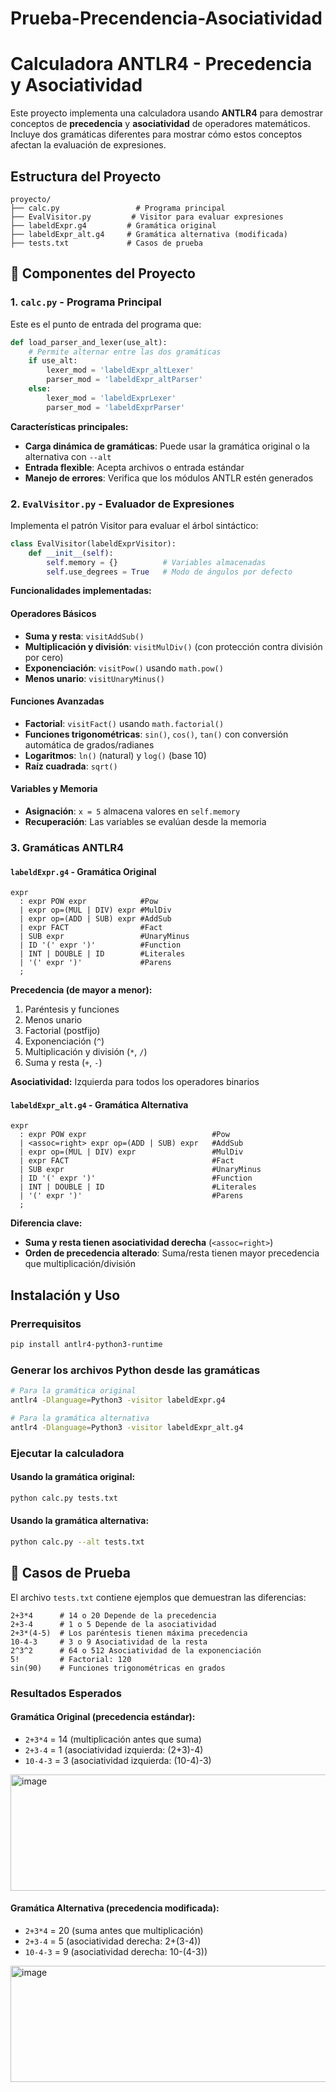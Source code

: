 # Prueba-Precendencia-Asociatividad
# Calculadora ANTLR4 - Precedencia y Asociatividad

Este proyecto implementa una calculadora usando **ANTLR4** para demostrar conceptos de **precedencia** y **asociatividad** de operadores matemáticos. Incluye dos gramáticas diferentes para mostrar cómo estos conceptos afectan la evaluación de expresiones.

## Estructura del Proyecto

```
proyecto/
├── calc.py                 # Programa principal
├── EvalVisitor.py         # Visitor para evaluar expresiones
├── labeldExpr.g4         # Gramática original
├── labeldExpr_alt.g4     # Gramática alternativa (modificada)
├── tests.txt             # Casos de prueba
```

## 🔧 Componentes del Proyecto

### 1. `calc.py` - Programa Principal

Este es el punto de entrada del programa que:

```python
def load_parser_and_lexer(use_alt):
    # Permite alternar entre las dos gramáticas
    if use_alt:
        lexer_mod = 'labeldExpr_altLexer'
        parser_mod = 'labeldExpr_altParser'
    else:
        lexer_mod = 'labeldExprLexer'
        parser_mod = 'labeldExprParser'
```

**Características principales:**
- **Carga dinámica de gramáticas**: Puede usar la gramática original o la alternativa con `--alt`
- **Entrada flexible**: Acepta archivos o entrada estándar
- **Manejo de errores**: Verifica que los módulos ANTLR estén generados

### 2. `EvalVisitor.py` - Evaluador de Expresiones

Implementa el patrón Visitor para evaluar el árbol sintáctico:

```python
class EvalVisitor(labeldExprVisitor):
    def __init__(self):
        self.memory = {}          # Variables almacenadas
        self.use_degrees = True   # Modo de ángulos por defecto
```

**Funcionalidades implementadas:**

#### Operadores Básicos
- **Suma y resta**: `visitAddSub()`
- **Multiplicación y división**: `visitMulDiv()` (con protección contra división por cero)
- **Exponenciación**: `visitPow()` usando `math.pow()`
- **Menos unario**: `visitUnaryMinus()`

#### Funciones Avanzadas
- **Factorial**: `visitFact()` usando `math.factorial()`
- **Funciones trigonométricas**: `sin()`, `cos()`, `tan()` con conversión automática de grados/radianes
- **Logaritmos**: `ln()` (natural) y `log()` (base 10)
- **Raíz cuadrada**: `sqrt()`

#### Variables y Memoria
- **Asignación**: `x = 5` almacena valores en `self.memory`
- **Recuperación**: Las variables se evalúan desde la memoria

### 3. Gramáticas ANTLR4

#### `labeldExpr.g4` - Gramática Original

```antlr
expr
  : expr POW expr            #Pow
  | expr op=(MUL | DIV) expr #MulDiv
  | expr op=(ADD | SUB) expr #AddSub
  | expr FACT                #Fact
  | SUB expr                 #UnaryMinus
  | ID '(' expr ')'          #Function
  | INT | DOUBLE | ID        #Literales
  | '(' expr ')'             #Parens
  ;
```

**Precedencia (de mayor a menor):**
1. Paréntesis y funciones
2. Menos unario
3. Factorial (postfijo)
4. Exponenciación (`^`)
5. Multiplicación y división (`*`, `/`)
6. Suma y resta (`+`, `-`)

**Asociatividad:** Izquierda para todos los operadores binarios

#### `labeldExpr_alt.g4` - Gramática Alternativa

```antlr
expr
  : expr POW expr                            #Pow
  | <assoc=right> expr op=(ADD | SUB) expr   #AddSub
  | expr op=(MUL | DIV) expr                 #MulDiv
  | expr FACT                                #Fact
  | SUB expr                                 #UnaryMinus
  | ID '(' expr ')'                          #Function
  | INT | DOUBLE | ID                        #Literales
  | '(' expr ')'                             #Parens
  ;
```

**Diferencia clave:** 
- **Suma y resta tienen asociatividad derecha** (`<assoc=right>`)
- **Orden de precedencia alterado**: Suma/resta tienen mayor precedencia que multiplicación/división

## Instalación y Uso

### Prerrequisitos
```bash
pip install antlr4-python3-runtime
```

### Generar los archivos Python desde las gramáticas
```bash
# Para la gramática original
antlr4 -Dlanguage=Python3 -visitor labeldExpr.g4

# Para la gramática alternativa
antlr4 -Dlanguage=Python3 -visitor labeldExpr_alt.g4
```

### Ejecutar la calculadora

#### Usando la gramática original:
```bash
python calc.py tests.txt
```

#### Usando la gramática alternativa:
```bash
python calc.py --alt tests.txt
```
## 🧪 Casos de Prueba

El archivo `tests.txt` contiene ejemplos que demuestran las diferencias:

```
2+3*4      # 14 o 20 Depende de la precedencia
2+3-4      # 1 o 5 Depende de la asociatividad  
2+3*(4-5)  # Los paréntesis tienen máxima precedencia
10-4-3     # 3 o 9 Asociatividad de la resta
2^3^2      # 64 o 512 Asociatividad de la exponenciación
5!         # Factorial: 120
sin(90)    # Funciones trigonométricas en grados
```

### Resultados Esperados

#### Gramática Original (precedencia estándar):
- `2+3*4` = 14 (multiplicación antes que suma)
- `2+3-4` = 1 (asociatividad izquierda: (2+3)-4)
- `10-4-3` = 3 (asociatividad izquierda: (10-4)-3)

<img width="1278" height="186" alt="image" src="https://github.com/user-attachments/assets/64f182fb-d7bb-4413-a05e-e779a363b968" />

#### Gramática Alternativa (precedencia modificada):
- `2+3*4` = 20 (suma antes que multiplicación)
- `2+3-4` = 5 (asociatividad derecha: 2+(3-4))
- `10-4-3` = 9 (asociatividad derecha: 10-(4-3))

<img width="1278" height="186" alt="image" src="https://github.com/user-attachments/assets/05293559-a73b-408b-8204-0a00fcc5697a" />

